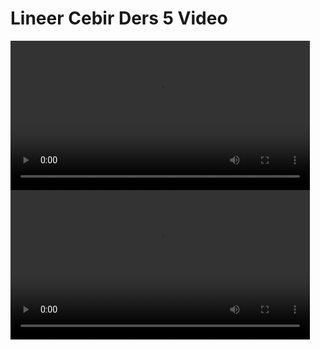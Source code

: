 # Lineer Cebir Ders 5 Video

<video width="95%" controls>
    <source src="https://drive.google.com/uc?export=view&id=1aZBuLwmSvqDUXeeyDLSMfwhrdFEOb449" type='video/mp4'>
</video>

<video width="95%" controls>
    <source src="https://drive.google.com/uc?export=view&id=https://drive.google.com/file/d/1baCf-IUC18pVar5VSK75CwkDjoQ4ENGO/view?usp=sharing" type='video/mp4'>
</video>

